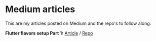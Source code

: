 # Medium articles

This are my articles posted on Medium and the repo's to follow along:

**Flutter flavors setup Part 1:**
[Article]() / [Repo](https://github.com/razvantmzz/medium_articles/tree/flutter_flavors)
